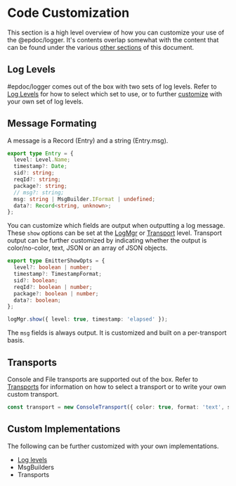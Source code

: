 # Code Customization

This section is a high level overview of how you can customize your use of the @epdoc/logger. It's contents overlap
somewhat with the content that can be found under the various [other sections](/README.md#documentation) of this
document.

## Log Levels

#epdoc/logger comes out of the box with two sets of log levels. Refer to [Log Levels](./log-levels.md) for how to select
which set to use, or to further [customize](./log-levels.md#customization) with your own set of log levels.

## Message Formating

A message is a Record (Entry) and a string (Entry.msg).

```ts
export type Entry = {
  level: Level.Name;
  timestamp?: Date;
  sid?: string;
  reqId?: string;
  package?: string;
  // msg?: string;
  msg: string | MsgBuilder.IFormat | undefined;
  data?: Record<string, unknown>;
};
```

You can customize which fields are output when outputting a log message. These `show` options can be set at the
[LogMgr](./logmgr.md) or [Transport](./transports.md) level. Transport output can be further customized by indicating
whether the output is color/no-color, text, JSON or an array of JSON objects.

```ts
export type EmitterShowOpts = {
  level?: boolean | number;
  timestamp?: TimestampFormat;
  sid?: boolean;
  reqId?: boolean | number;
  package?: boolean | number;
  data?: boolean;
};
```

```ts
logMgr.show({ level: true, timestamp: 'elapsed' });
```

The `msg` fields is always output. It is customized and built on a per-transport basis.

## Transports

Console and File transports are supported out of the box. Refer to [Transports](./transports.md) for information on how
to select a transport or to write your own custom transport.

```ts
const transport = new ConsoleTransport({ color: true, format: 'text', show: { level: true, timestamp: true } });
```

## Custom Implementations

The following can be further customized with your own implementations.

- [Log levels](./log-levels.md#customization)
- MsgBuilders
- Transports
